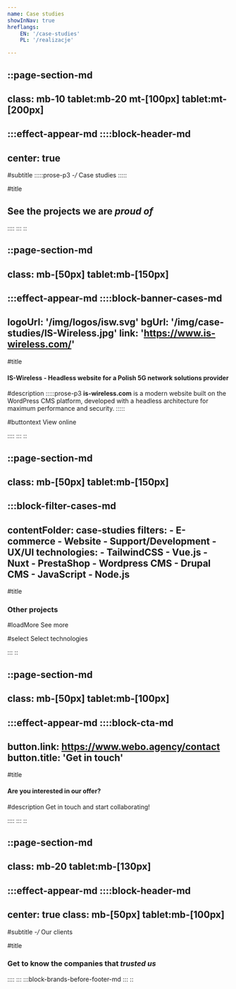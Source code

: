 ```yaml
---
name: Case studies
showInNav: true
hreflangs:
    EN: '/case-studies'
    PL: '/realizacje'

---
```

::page-section-md
---
class:  mb-10 tablet:mb-20 mt-[100px] tablet:mt-[200px]
---
:::effect-appear-md
::::block-header-md
---
center: true
---

#subtitle
:::::prose-p3 
*-/* Case studies 
:::::

#title
## See the projects we are *proud of*

::::
:::
::


::page-section-md
---
class: mb-[50px] tablet:mb-[150px]
---
:::effect-appear-md
::::block-banner-cases-md
---
logoUrl: '/img/logos/isw.svg'
bgUrl: '/img/case-studies/IS-Wireless.jpg'
link: 'https://www.is-wireless.com/'
---

#title
#### IS-Wireless - Headless website for a Polish 5G network solutions provider

#description
:::::prose-p3
**is-wireless.com** is a modern website built on the WordPress CMS platform, developed with a headless architecture for maximum performance and security.
:::::

#buttontext
View online

::::
:::
::



::page-section-md
---
class: mb-[50px] tablet:mb-[150px]
---

:::block-filter-cases-md
---
contentFolder: case-studies
filters:
    - E-commerce
    - Website
    - Support/Development
    - UX/UI
technologies:
    - TailwindCSS
    - Vue.js
    - Nuxt
    - PrestaShop
    - Wordpress CMS
    - Drupal CMS
    - JavaScript
    - Node.js
---

#title
### Other projects

#loadMore
See more

#select
Select technologies



:::
::



::page-section-md
---
class: mb-[50px] tablet:mb-[100px]
---
:::effect-appear-md
::::block-cta-md
---
button.link: https://www.webo.agency/contact
button.title: 'Get in touch'
---

#title
#### Are you interested in our offer?

#description
Get in touch and start collaborating!


::::
:::
::

::page-section-md
---
class: mb-20 tablet:mb-[130px]
---
:::effect-appear-md
::::block-header-md
---
center: true
class: mb-[50px] tablet:mb-[100px]
---

#subtitle
*-/* Our clients

#title
### Get to know the companies that *trusted us*

::::
:::
:::block-brands-before-footer-md
:::
::